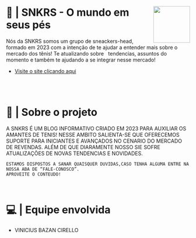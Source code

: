 <div>
  <img height="100" width="100" src="https://cdn.discordapp.com/attachments/1075937451748638780/1105137908031168622/LOGO2.png" align="right">
  <h1> 👟 | SNKRS - O mundo em seus pés</h1>
  <p> 
    Nós da SNKRS somos um grupo de sneackers-head, formado em 2023 com a intenção de te ajudar a entender mais sobre o mercado dos tênis! Te atualizando sobre             tendencias, assuntos do momento e também te ajudando a se integrar nesse mercado!
  </p>
  
  - <a href="" target="_blank"><p>Visite o site clicando aqui</p></a>
</div>

<br><br>

  <h1> 📌 | Sobre o projeto </h1>
  <p>
    A SNKRS É UM BLOG INFORMATIVO CRIADO EM 2023 PARA AUXILIAR OS AMANTES DE TENIS! NESSE AMBITO SALIENTA-SE QUE OFERECEMOS SUPORTE PARA INICIANTES E AVANÇADOS NO       CENARIO DO MERCADO DE REVENDAS. ALÉM DE QUE DIARAMENTE NOSSO SIE SOFRE ATUALIZAÇÕES DE NOVAS TENDENCIAS E NOVIDADES.
    
    ESTAMOS DISPOSTOS A SANAR QUAISQUER DUVIDAS,CASO TENHA ALGUMA ENTRE NA NOSSA ABA DE “FALE-CONOSCO”.
    APROVEITE O CONTEUDO!
  </p>
  
<br>
  
  # 💻 | Equipe envolvida
  - VINICIUS BAZAN CIRELLO
  
  



